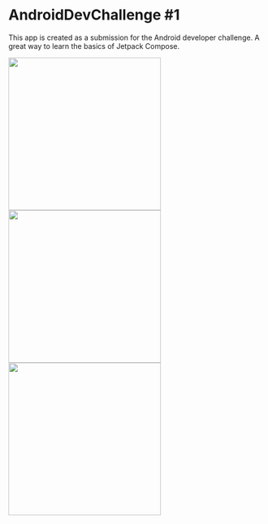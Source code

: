 # AndroidDevChallenge #1

This app is created as a submission for the Android developer challenge. A great way to learn the basics of Jetpack Compose.

<img src=https://user-images.githubusercontent.com/6089152/109721478-af8fe800-7bab-11eb-88bd-f1898622b6b2.png width=300 align="left" />
<img src=https://user-images.githubusercontent.com/6089152/109721495-b74f8c80-7bab-11eb-8612-b2aff17f3469.png width=300 align="left" />
<img src=https://user-images.githubusercontent.com/6089152/109721498-b9195000-7bab-11eb-9f6a-4c6b84b499e4.png width=300 align="left" />
